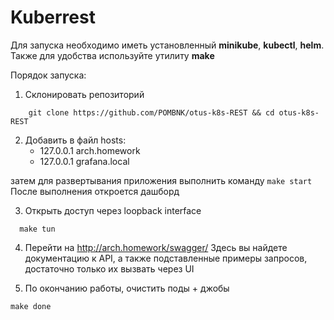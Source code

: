 # Kuberrest

Для запуска необходимо иметь установленный **minikube**, **kubectl**, **helm**. Также для удобства используйте утилиту **make**

Порядок запуска:

1. Склонировать репозиторий
```shell
    git clone https://github.com/POMBNK/otus-k8s-REST && cd otus-k8s-REST
``` 
2. Добавить в файл hosts: 
    - 127.0.0.1 arch.homework
    - 127.0.0.1 grafana.local
   
затем для развертывания приложения выполнить команду ```make start``` После выполнения откроется дашборд


3. Открыть доступ через loopback interface
```shell
  make tun
```
4. Перейти на http://arch.homework/swagger/ Здесь вы найдете документацию к API, а также подставленные примеры запросов, достаточно только их вызвать через UI


5. По окончанию работы, очистить поды + джобы
```shell
make done
```